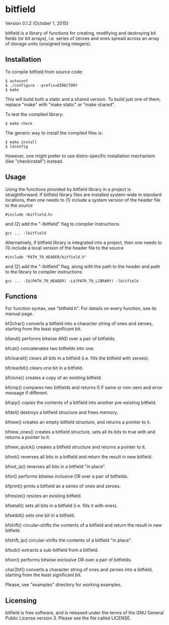 bitfield
========
Version 0.1.2 (October 1, 2015)

bitfield is a library of functions for creating, modifying and destroying bit 
fields (or bit arrays), i.e. series of zeroes and ones spread across an array 
of storage units (unsigned long integers).

Installation
------------

To compile bitfield from source code:

    $ autoconf
    $ ./configure --prefix=DIRECTORY
    $ make

This will build both a static and a shared version. To build just one of them, 
replace "make" with "make static" or "make shared".

To test the compiled library:

    $ make check

The generic way to install the compiled files is:

    $ make install
    $ ldconfig

However, one might prefer to use distro-specific installation mechanism (like 
"checkinstall") instead.

Usage
-----

Using the functions provided by bitfield library in a project is straightforward.
If bitfield library files are installed system-wide in standard locations, then 
one needs to (1) include a system version of the header file to the source

    #include <bitfield.h>

and (2) add the "-lbitfield" flag to compiler instructions

    gcc ... -lbitfield

Alternatively, if bitfield library is integrated into a project, then one needs 
to (1) include a local version of the header file to the source

    #include "PATH_TO_HEADER/bitfield.h"

and (2) add the "-lbitfield" flag, along with the path to the header and path 
to the library to compiler instructions

    gcc ... -I$(PATH_TO_HEADER) -L$(PATH_TO_LIBRARY) -lbitfield

Functions
---------

For function syntax, see "bitfield.h". For details on every function, see its 
manual page.

bf2char() converts a bitfield into a character string of ones and zeroes, 
starting from the least significant bit.

bfand() performs bitwise AND over a pair of bitfields.

bfcat() concatenates two bitfields into one.

bfclearall() clears all bits in a bitfield (i.e. fills the bitfield with zeroes).

bfclearbit() clears one bit in a bitfield.

bfclone() creates a copy of an existing bitfield.

bfcmp() compares two bitfields and returns 0 if same or non-zero and error 
message if different.

bfcpy() copies the contents of a bitfield into another pre-existing bitfield.

bfdel() destroys a bitfield structure and frees memory.

bfnew() creates an empty bitfield structure, and returns a pointer to it.

bfnew_ones() creates a bitfield structure, sets all its bits to true with and 
returns a pointer to it.

bfnew_quick() creates a bitfield structure and returns a pointer to it.

bfnot() reverses all bits in a bitfield and return the result in new bitfield.

bfnot_ip() reverses all bits in a bitfield "in place".

bfor() performs bitwise inclusive OR over a pair of bitfields.

bfprint() prints a bitfield as a series of ones and zeroes.

bfresize() resizes an existing bitfield.

bfsetall() sets all bits in a bitfield (i.e. fills it with ones).

bfsetbit() sets one bit in a bitfield.

bfshift() circular-shifts the contents of a bitfield and return the result in 
new bitfield.

bfshift_ip() circular-shifts the contents of a bitfield "in place".

bfsub() extracts a sub-bitfield from a bitfield.

bfxor() performs bitwise exclusive OR over a pair of bitfields.

char2bf() converts a character string of ones and zeroes into a bitfield, 
starting from the least significant bit.

Please, see "examples" directory for working examples.

Licensing
---------

bitfield is free software, and is released under the terms of the GNU General 
Public License version 3. Please see the file called LICENSE.
